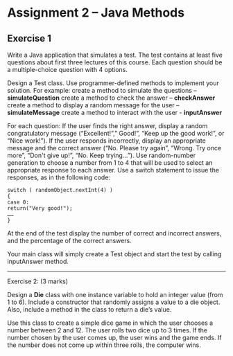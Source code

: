 # Assignment 2 – Java Methods

## Exercise 1

Write a Java application that simulates a test. The test contains at least five questions about first three lectures of this course. Each question should be a multiple-choice question with 4 options. 

Design a Test class. Use programmer-defined methods to implement your solution. For example:
create a method to simulate the questions – **simulateQuestion**
create a method to check the answer – **checkAnswer**
create a method to display a random message for the user – **simulateMessage**
create a method to interact with the user - **inputAnswer**

For each question:
If the user finds the right answer, display a random congratulatory message (“Excellent!”,” Good!”, “Keep up the good work!”, or “Nice work!”).
If the user responds incorrectly, display an appropriate message and the correct answer (“No. Please try again”, “Wrong. Try once more”, “Don't give up!”, “No. Keep trying...”).
Use random-number generation to choose a number from 1 to 4 that will be used to select an appropriate response to each answer. 
Use a switch statement to issue the responses, as in the following code:

    switch ( randomObject.nextInt(4) )
    {
    case 0:
    return("Very good!");
    ……
    }

At the end of the test display the number of correct and incorrect answers, and the percentage of the correct answers.

Your main class will simply create a Test object and start the test by calling inputAnswer method.

---

Exercise 2: (3 marks)
 
Design a **Die** class with one instance variable to hold an integer value (from 1 to 6). Include a constructor that randomly assigns a value to a die object. Also, include a method in the class to return a die’s value.

Use this class to create a simple dice game in which the user chooses a number between 2 and 12. The user rolls two dice up to 3 times. If the number chosen by the user comes up, the user wins and the game ends. If the number does not come up within three rolls, the computer wins.
